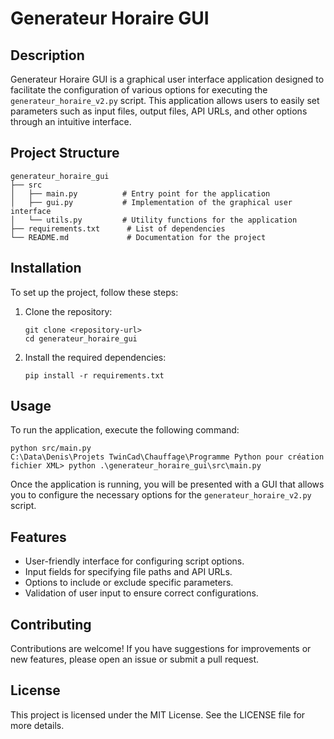 # Generateur Horaire GUI

## Description
Generateur Horaire GUI is a graphical user interface application designed to facilitate the configuration of various options for executing the `generateur_horaire_v2.py` script. This application allows users to easily set parameters such as input files, output files, API URLs, and other options through an intuitive interface.

## Project Structure
```
generateur_horaire_gui
├── src
│   ├── main.py          # Entry point for the application
│   ├── gui.py           # Implementation of the graphical user interface
│   └── utils.py         # Utility functions for the application
├── requirements.txt      # List of dependencies
└── README.md             # Documentation for the project
```

## Installation
To set up the project, follow these steps:

1. Clone the repository:
   ```
   git clone <repository-url>
   cd generateur_horaire_gui
   ```

2. Install the required dependencies:
   ```
   pip install -r requirements.txt
   ```

## Usage
To run the application, execute the following command:
```
python src/main.py
C:\Data\Denis\Projets TwinCad\Chauffage\Programme Python pour création fichier XML> python .\generateur_horaire_gui\src\main.py
```

Once the application is running, you will be presented with a GUI that allows you to configure the necessary options for the `generateur_horaire_v2.py` script.

## Features
- User-friendly interface for configuring script options.
- Input fields for specifying file paths and API URLs.
- Options to include or exclude specific parameters.
- Validation of user input to ensure correct configurations.

## Contributing
Contributions are welcome! If you have suggestions for improvements or new features, please open an issue or submit a pull request.

## License
This project is licensed under the MIT License. See the LICENSE file for more details.